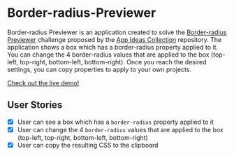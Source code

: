 # Border-radius-Previewer

<p>Border-radius Previewer is an application created to solve the <a href="https://github.com/florinpop17/app-ideas/blob/master/Projects/1-Beginner/Border-Radius-Previewer.md" target="_blank" rel="noopener">Border-radius Previewer</a> challenge proposed by the <a href="https://github.com/florinpop17/app-ideas" target="_blank" rel="noopener">App Ideas Collection</a> repository. The application shows a box which has a border-radius property applied to it. You can change the 4 border-radius values that are applied to the box (top-left, top-right, bottom-left, bottom-right). Once you reach the desired settings, you can copy properties to apply to your own projects.</p>

<a href="https://angelamcosta.github.io/Border-radius-Previewer/" target="_blank" rel="noopener">Check out the live demo!</a>

## User Stories

-   [x] User can see a box which has a `border-radius` property applied to it
-   [x] User can change the 4 `border-radius` values that are applied to the box (top-left, top-right, bottom-left, bottom-right)
-   [x] User can copy the resulting CSS to the clipboard
